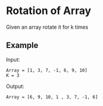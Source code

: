 # Rotation of Array

Given an array rotate it for k times

## Example

Input:

```shell
Array = [1, 3, 7, -1, 6, 9, 10]
K = 3
```

Output:

```shell
Array = [6, 9, 10, 1 , 3, 7, -1, 6]
```
